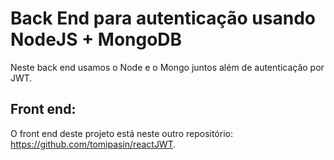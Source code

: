 # Back End para autenticação usando NodeJS + MongoDB
Neste back end usamos o Node e o Mongo juntos além de autenticação por JWT.

## Front end:
O front end deste projeto está neste outro repositório: <a href="https://github.com/tomipasin/reactJWT">https://github.com/tomipasin/reactJWT</a>.
